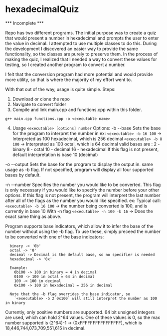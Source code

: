 # hexadecimalQuiz

*** Incomplete ***


Repo has two different programs. The initial purpose was to create a quiz that would present a number in hexadecimal and prompts the user to enter the value in decimal.
I attempted to use multiple classes to do this. During the development I discovered an easier way to provide the same functionality, so the classes
are purely to preserve them. In the process of making the quiz, I realized that I needed a way to convert these values for testing, so I created another program
to convert a number. 

I felt that the conversion program had more potential and would provide more utility, so that is where the majority of my effort went to.

With that out of the way, usage is quite simple. Steps:

  1. Download or clone the repo
  2. Navigate to convert folder
  3. Compile and link main.cpp and functions.cpp within this folder.
  ```
  g++ main.cpp functions.cpp -o <executable name>
  ```
  4. Usage `<executable> [options] number`
  Options:
  -b <number> --base <number> Sets the base for the program to interpret the number in
       ex:
         `<executable> -b 16 100` -> Interpreted as 100 hexadecimal, which is 256 decimal
         `<executable> -b 8 100` -> Interpreted as 100 octal, which is 64 decimal
       valid bases are :
         2 - binary
         8 - octal
         10 - decimal
         16 - hexadecimal
     If this flag is not present, default interpretation is base 10 (decimal)
     
  -o <number> --output <number>  Sets the base for the program to display the output in.
       same usage as -b flag. If not specified, program will display all four supported bases by default.
     
  -n <number> --number <number> Specifies the number you would like to be converted. This flag is only necessary if you
    would like to specify the number before your other options. If this flag is not present, the program will interpret
    the last number after all of the flags as the number you would like specified.
      ex:
        Typical call: `<executable> -b 16 100` -> the number being converted is 100, and is currently in base 10
        With -n flag `<executable> -n 100 -b 16` -> Does the exact same thing as above.


  Program supports base indicators, which allow it to infer the base of the number without using the -b flag. To use these,
    simply preceed the number to be converted with one of the base indicators:

      binary -> '0b'
      octal -> '0'
      decimal -> Decimal is the default base, so no specifier is needed
      hexadecimal -> '0x'

      Example:
        0b100 -> 100 in binary = 4 in decimal
        0100 -> 100 in octal = 64 in decimal
        100 -> 100 in decimal
        0x100 -> 100 in hexadecimal = 256 in decimal

      Note that the -b flag overrides the base indicator, so
        `<executable> -b 2 0x100` will still interpret the number as 100 in binary


Currently, only positive numbers are supported. 64 bit unsigned integers are used, which can hold 2^64 values. One of these values is 0, so the max number
supported is (2^64)-1 -> (0xFFFFFFFFFFFFFFFF), which is 18,446,744,073,709,551,615 in decimal.
